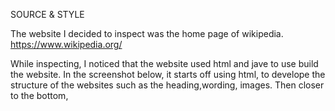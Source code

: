 SOURCE & STYLE

The website I decided to inspect was the home page of wikipedia. 
https://www.wikipedia.org/

While inspecting, I noticed that the website used html and jave to use build the 
website.
In the screenshot below, it starts off using html, to develope the structure of the 
websites such as the heading,wording, images. Then closer to the bottom, <script> 
indicates that there is a program linked to it. In this case, the program is using 
java due to the .js in the files. It also is using css as it is telling the program how each type of element should be.

![wikipedia1](images/wikipedia_1.png)
![wikipedia2](images/wikipedia_2.png)
![css](images/css_screenshot.png)

